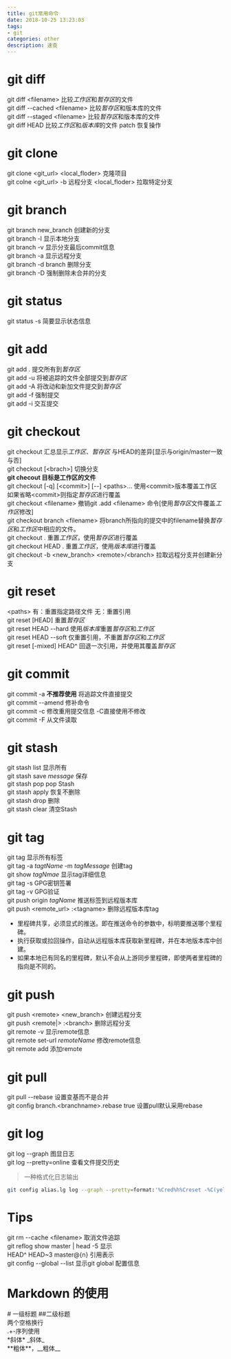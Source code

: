 ```yaml
---
title: git常用命令
date: 2018-10-25 13:23:03
tags:
- git
categories: other
description: 速查
---
```


# git diff
git diff <filename\> 比较*工作区*和*暂存区*的文件  
git diff --cached <filename\> 比较*暂存区*和版本库的文件  
git diff --staged <filename\> 比较*暂存区*和版本库的文件  
git diff HEAD 比较*工作区*和*版本库*的文件
patch 恢复操作

# git clone
git clone <git_url\> <local_floder\> 克隆项目  
git colne <git_url\> -b 远程分支 <local_floder\> 拉取特定分支  

# git branch
git branch new_branch 创建新的分支  
git branch -l 显示本地分支  
git branch -v 显示分支最后commit信息  
git branch -a 显示远程分支  
git branch -d branch 删除分支  
git branch -D 强制删除未合并的分支  

# git status    
git status -s 简要显示状态信息

# git add  
git add .  提交所有到*暂存区*  
git add -u 将被追踪的文件全部提交到*暂存区*  
git add -A 将改动和新加文件提交到*暂存区*  
git add -f 强制提交  
git add -i 交互提交  

# git checkout
git checkout 汇总显示*工作区*、*暂存区* 与HEAD的差异[显示与origin/master一致与否]  
git checkout [<brach\>] 切换分支  
**git checout <file> 目标是工作区的文件**  
git checkout [-q] [<commit\>] [--] <paths\>...  使用<commit\>版本覆盖工作区 如果省略<commit\>则指定*暂存区*进行覆盖  
git checkout <filename\> 撤销git .add <filename\> 命令[使用*暂存区*文件覆盖*工作区*修改]  
git checkout branch <filename\> 将branch所指向的提交中的filename替换*暂存区*和*工作区*中相应的文件。  
git checkout . 重置*工作区*，使用*暂存区*进行覆盖  
git checkout HEAD . 重置*工作区*，使用*版本库*进行覆盖  
git checkout -b <new_branch\> <remote\>/<branch\>  拉取远程分支并创建新分支

# git reset
<paths\> 有：重置指定路径文件 无：重置引用  
git reset [HEAD] 重置*暂存区*  
git reset HEAD --hard 使用*版本库*重置*暂存区*和*工作区*  
git reset HEAD --soft 仅重置引用，不重置*暂存区*和*工作区*  
git reset [-mixed] HEAD^ 回退一次引用，并使用其覆盖*暂存区*

# git commit
git commit -a **不推荐使用** 将追踪文件直接提交  
git commit --amend 修补命令  
git commit -c 修改重用提交信息 -C直接使用不修改  
git commit -F 从文件读取

# git stash
git stash list 显示所有  
git stash save *message* 保存    
git stash pop pop Stash  
git stash apply 恢复不删除  
git stash drop 删除  
git stash clear 清空Stash

# git tag
git tag  显示所有标签  
git tag -a *tagtName* -m *tagMessage* 创建tag  
git show *tagNmae*  显示tag详细信息  
git tag -s GPG密钥签署  
git tag -v GPG验证  
git push origin *tagName* 推送标签到远程版本库   
git push <remote_url\>  :<tagname\> 删除远程版本库tag  
+ 里程碑共享，必须显式的推送。即在推送命令的参数中，标明要推送哪个里程碑。
+ 执行获取或拉回操作，自动从远程版本库获取新里程碑，并在本地版本库中创建。
+ 如果本地已有同名的里程碑，默认不会从上游同步里程碑，即使两者里程碑的指向是不同的。

# git push
git push <remote\> <new_branch\> 创建远程分支  
git push <remote|> :<branch\> 删除远程分支  
git remote -v 显示remote信息  
git remote set-url *remoteName* 修改remote信息  
git remote add 添加remote  

# git pull
git pull --rebase  设置变基而不是合并  
git config branch.<branchname\>.rebase true 设置pull默认采用rebase  

# git log
git log --graph  图显日志  
git log --pretty=online <filnename> 查看文件提交历史  
> 一种格式化日志输出
``` bash  
git config alias.lg log --graph --pretty=format:'%Cred%h%Creset -%C(yellow)%d%Creset %s %Cgreen(%cr) %C(bold blue)<%an>%Creset' --abbrev-commit --date=relative core.quotepath=false
```

# Tips
git rm --cache <filename\> 取消文件追踪  
git reflog show master | head -5 显示  
HEAD^ HEAD~3 master@{n} 引用表示  
git config --global --list 显示git global 配置信息  

# Markdown 的使用
\# 一级标题  \#\#二级标题  
两个空格换行  
\.\+\-序列使用   
\*斜体\* \_斜体\_  
\*\*粗体\*\*，\_\_粗体\_\_

